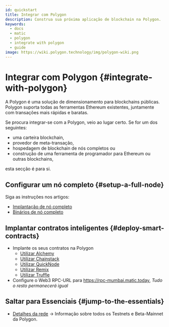 ```yaml
---
id: quickstart
title: Integrar com Polygon
description: Construa sua próxima aplicação de blockchain na Polygon.
keywords:
  - docs
  - matic
  - polygon
  - integrate with polygon
  - guide
image: https://wiki.polygon.technology/img/polygon-wiki.png
---
```


# Integrar com Polygon {#integrate-with-polygon}

A Polygon é uma solução de dimensionamento para blockchains públicas. Polygon suporta todas as ferramentas Ethereum existentes, juntamente com transações mais rápidas e baratas.

Se procura integrar-se com a Polygon, veio ao lugar certo. Se for um dos seguintes:

- uma carteira blockchain,
- provedor de meta-transação,
- hospedagem de blockchain de nós completos ou
- construção de uma ferramenta de programador para Ethereum ou outras blockchains,

esta secção é para si.

## Configurar um nó completo {#setup-a-full-node}

Siga as instruções nos artigos:
* [Implantação de nó completo](/docs/operate/full-node-deployment)
* [Binários de nó completo](/docs/operate/full-node-binaries)

## Implantar contratos inteligentes {#deploy-smart-contracts}

* Implante os seus contratos na Polygon
    - [Utilizar Alchemy](/docs/develop/alchemy)
    - [Utilizar Chainstack](/docs/develop/chainstack)
    - [Utilizar QuickNode](/docs/develop/quicknode)
    - [Utilizar Remix](/docs/develop/remix)
    - [Utilizar Truffle](/docs/develop/truffle)
* Configure o Web3 RPC-URL para https://rpc-mumbai.matic.today, *Tudo o resto permanecerá igual*

## Saltar para Essenciais {#jump-to-the-essentials}

- [Detalhes da rede](/docs/integrate/network-detail) -> Informação sobre todos os Testnets e Beta-Mainnet da Polygon.
